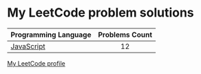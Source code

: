 # My LeetCode problem solutions

|    Programming Language  |    Problems Count  | 
|----------|:-------------:|
| [JavaScript](https://github.com/nikitapozdeev/programming-problems/tree/master/leetcode/javascript) | 12 | 


[My LeetCode profile](https://leetcode.com/crabn3bula/)
